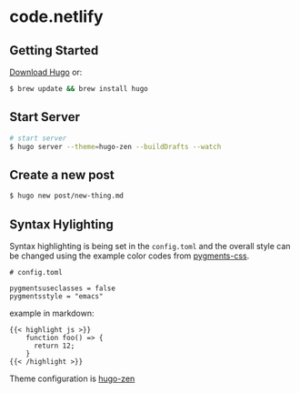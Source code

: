 # code.netlify

## Getting Started

[Download Hugo](http://www.gohugo.io/) or:

```bash
$ brew update && brew install hugo
```

## Start Server
```bash
# start server
$ hugo server --theme=hugo-zen --buildDrafts --watch
```

## Create a new post

```bash
$ hugo new post/new-thing.md
```

## Syntax Hylighting

Syntax highlighting is being set in the `config.toml` and the overall
style can be changed using the example color codes from [pygments-css](https://github.com/richleland/pygments-css).

```
# config.toml

pygmentsuseclasses = false
pygmentsstyle = "emacs"
```

example in markdown:

```
{{< highlight js >}}
    function foo() => {
      return 12;
    }
{{< /highlight >}}
```

Theme configuration is [hugo-zen](https://gohugo.io/overview/configuration/)

